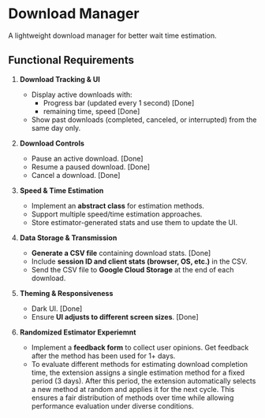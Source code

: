 # Download Manager

A lightweight download manager for better wait time estimation.


## **Functional Requirements**
1. **Download Tracking & UI**
   - Display active downloads with:
     - Progress bar (updated every 1 second) [Done]
     - remaining time, speed  [Done]
   - Show past downloads (completed, canceled, or interrupted) from the same day only.

2. **Download Controls**
   - Pause an active download. [Done]
   - Resume a paused download. [Done]
   - Cancel a download. [Done]

3. **Speed & Time Estimation**
   - Implement an **abstract class** for estimation methods.
   - Support multiple speed/time estimation approaches.
   - Store estimator-generated stats and use them to update the UI.

4. **Data Storage & Transmission**
   - **Generate a CSV file** containing download stats. [Done]
   - Include **session ID and client stats (browser, OS, etc.)** in the CSV.
   - Send the CSV file to **Google Cloud Storage** at the end of each download.

5. **Theming & Responsiveness**
   - Dark UI. [Done]
   - Ensure **UI adjusts to different screen sizes**. [Done]

6. **Randomized Estimator Experiemnt**
   - Implement a **feedback form** to collect user opinions. Get feedback after the method has been used for 1+ days.
   - To evaluate different methods for estimating download completion time, the extension assigns a single estimation method for a fixed period (3 days). After this period, the extension automatically selects a new method at random and applies it for the next cycle. This ensures a fair distribution of methods over time while allowing performance evaluation under diverse conditions.
